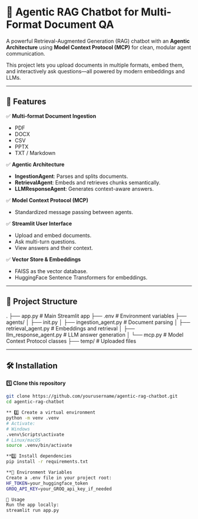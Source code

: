 # 🦜 Agentic RAG Chatbot for Multi-Format Document QA

A powerful Retrieval-Augmented Generation (RAG) chatbot with an **Agentic Architecture** using **Model Context Protocol (MCP)** for clean, modular agent communication.  

This project lets you upload documents in multiple formats, embed them, and interactively ask questions—all powered by modern embeddings and LLMs.

---

## 🚀 Features

✅ **Multi-format Document Ingestion**
- PDF
- DOCX
- CSV
- PPTX
- TXT / Markdown

✅ **Agentic Architecture**
- **IngestionAgent**: Parses and splits documents.
- **RetrievalAgent**: Embeds and retrieves chunks semantically.
- **LLMResponseAgent**: Generates context-aware answers.

✅ **Model Context Protocol (MCP)**
- Standardized message passing between agents.

✅ **Streamlit User Interface**
- Upload and embed documents.
- Ask multi-turn questions.
- View answers and their context.

✅ **Vector Store & Embeddings**
- FAISS as the vector database.
- HuggingFace Sentence Transformers for embeddings.

---

## 📂 Project Structure

.
├── app.py # Main Streamlit app
├── .env # Environment variables
├── agents/
│ ├── init.py
│ ├── ingestion_agent.py # Document parsing
│ ├── retrieval_agent.py # Embeddings and retrieval
│ ├── llm_response_agent.py # LLM answer generation
│ └── mcp.py # Model Context Protocol classes
├── temp/ # Uploaded files


---

## 🛠️ Installation

**1️⃣ Clone this repository**

```bash
git clone https://github.com/yourusername/agentic-rag-chatbot.git
cd agentic-rag-chatbot

** 2️⃣ Create a virtual environment
python -m venv .venv
# Activate:
# Windows
.venv\Scripts\activate
# Linux/macOS
source .venv/bin/activate

**3️⃣ Install dependencies
pip install -r requirements.txt

**🔑 Environment Variables
Create a .env file in your project root:
HF_TOKEN=your_huggingface_token
GROQ_API_KEY=your_GROQ_api_key_if_needed

🏃 Usage
Run the app locally:
streamlit run app.py
